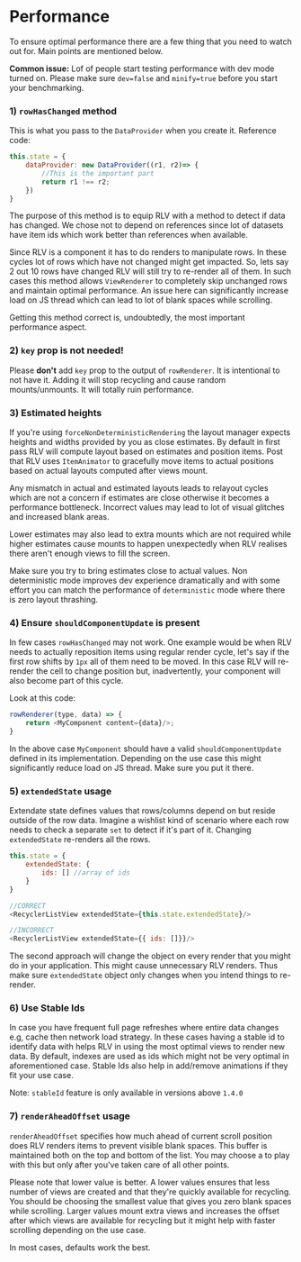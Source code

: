 # Performance
To ensure optimal performance there are a few thing that you need to watch out for. Main points are mentioned below.

**Common issue:** Lof of people start testing performance with dev mode turned on. Please make sure `dev=false` and `minify=true` before you start your benchmarking.

### 1) `rowHasChanged` method
This is what you pass to the `DataProvider` when you create it. Reference code:

```js
this.state = {
    dataProvider: new DataProvider((r1, r2)=> {
        //This is the important part
        return r1 !== r2;
    })
}
```
The purpose of this method is to equip RLV with a method to detect if data has changed. We chose not to depend on references since lot of datasets have item ids which work better than references when available.

Since RLV is a component it has to do renders to manipulate rows. In these cycles lot of rows which have not changed might get impacted. So, lets say 2 out 10 rows have changed RLV will still try to re-render all of them. In such cases this method allows `ViewRenderer` to completely skip unchanged rows and maintain optimal performance. An issue here can significantly increase load on JS thread which can lead to lot of blank spaces while scrolling.

Getting this method correct is, undoubtedly, the most important performance aspect.

### 2) `key` prop is not needed!
Please **don't** add `key` prop to the output of `rowRenderer`. It is intentional to not have it. Adding it will stop recycling and cause random mounts/unmounts. It will totally ruin performance.

### 3) Estimated heights
If you're using `forceNonDeterministicRendering` the layout manager expects heights and widths provided by you as close estimates. By default in first pass RLV will compute layout based on estimates and position items. Post that RLV uses `ItemAnimator` to gracefully move items to actual positions based on actual layouts computed after views mount.

Any mismatch in actual and estimated layouts leads to relayout cycles which are not a concern if estimates are close otherwise it becomes a performance bottleneck. Incorrect values may lead to lot of visual glitches and increased blank areas.

Lower estimates may also lead to extra mounts which are not required while higher estimates cause mounts to happen unexpectedly when RLV realises there aren't enough views to fill the screen.

Make sure you try to bring estimates close to actual values. Non deterministic mode improves dev experience dramatically and with some effort you can match the performance of `deterministic` mode where there is zero layout thrashing.

### 4) Ensure `shouldComponentUpdate` is present
In few cases `rowHasChanged` may not work. One example would be when RLV needs to actually reposition items using regular render cycle, let's say if the first row shifts by `1px` all of them need to be moved. In this case RLV will re-render the cell to change position but, inadvertently, your component will also become part of this cycle. 

Look at this code:

```js
rowRenderer(type, data) => {
    return <MyComponent content={data}/>;
}
```

In the above case `MyComponent` should have a valid `shouldComponentUpdate` defined in its implementation. Depending on the use case this might significantly reduce load on JS thread. Make sure you put it there.

### 5) `extendedState` usage
Extendate state defines values that rows/columns depend on but reside outside of the row data. Imagine a wishlist kind of scenario where each row needs to check a separate `set` to detect if it's part of it. Changing `extendedState` re-renders all the rows.

```js
this.state = {
    extendedState: {
        ids: [] //array of ids
    }
}

//CORRECT
<RecyclerListView extendedState={this.state.extendedState}/>

//INCORRECT
<RecyclerListView extendedState={{ ids: []}}/>
```

The second approach will change the object on every render that you might do in your application. This might cause unnecessary RLV renders. Thus make sure `extendedState` object only changes when you intend things to re-render.

### 6) Use Stable Ids
In case you have frequent full page refreshes where entire data changes e.g, cache then network load strategy. In these cases having a stable id to identify data with helps RLV in using the most optimal views to render new data. By default, indexes are used as ids which might not be very optimal in aforementioned case. Stable Ids also help in add/remove animations if they fit your use case.

Note: `stableId` feature is only available in versions above `1.4.0`

### 7) `renderAheadOffset` usage
`renderAheadOffset` specifies how much ahead of current scroll position does RLV renders items to prevent visible blank spaces. This buffer is maintained both on the top and bottom of the list. You may choose a to play with this but only after you've taken care of all other points.

Please note that lower value is better. A lower values ensures that less number of views are created and that they're quickly available for recycling. You should be choosing the smallest value that gives you zero blank spaces while scrolling.
Larger values mount extra views and increases the offset after which views are available for recycling but it might help with faster scrolling depending on the use case.

In most cases, defaults work the best.

